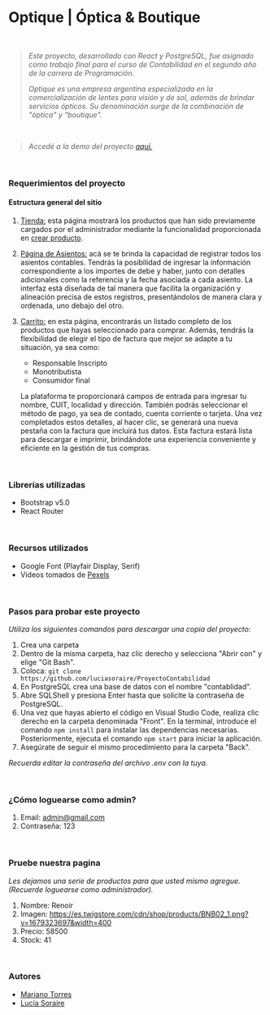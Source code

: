 #  Optique | Óptica & Boutique


<br>

> 
> *Este proyecto, desarrollado con React y PostgreSQL, fue asignado como trabajo final para el curso de Contabilidad en el segundo año de la carrera de Programación.*
> 
>*Optique es una empresa argentina especializada en la comercialización de lentes para visión y de sol, además de brindar servicios ópticos. Su denominación surge de la combinación de "óptica" y "boutique".*
<br>

> *Accedé a la demo del proyecto [aquí.](https://optiquecontabilidad.netlify.app)*
> 

<br>

### Requerimientos del proyecto

#### Estructura general del sitio

1. [Tienda:](https://optiquecontabilidad.netlify.app/products) esta página mostrará los productos que han sido previamente cargados por el administrador mediante la funcionalidad proporcionada en [crear producto](https://optiquecontabilidad.netlify.app/createProduct).

1. [Página de Asientos:](https://optiquecontabilidad.netlify.app/asientos) acá se te brinda la capacidad de registrar todos los asientos contables. Tendrás la posibilidad de ingresar la información correspondiente a los importes de debe y haber, junto con detalles adicionales como la referencia y la fecha asociada a cada asiento. La interfaz está diseñada de tal manera que facilita la organización y alineación precisa de estos registros, presentándolos de manera clara y ordenada, uno debajo del otro.

1. [Carrito:](https://optiquecontabilidad.netlify.app/carrito) en esta página, encontrarás un listado completo de los productos que hayas seleccionado para comprar. Además, tendrás la flexibilidad de elegir el tipo de factura que mejor se adapte a tu situación, ya sea como:

    - Responsable Inscripto
    - Monotributista
    - Consumidor final

   La plataforma te proporcionará campos de entrada para ingresar tu nombre, CUIT, localidad y dirección. También podrás seleccionar el método de pago, ya sea de contado, cuenta corriente o tarjeta.
Una vez completados estos detalles, al hacer clic, se generará una nueva pestaña con la factura que incluirá tus datos. Esta factura estará lista para descargar e imprimir, brindándote una experiencia conveniente y eficiente en la gestión de tus compras.

<br>

### Librerías utilizadas
- Bootstrap v5.0
- React Router

<br>

### Recursos utilizados
- Google Font (Playfair Display, Serif)
- Videos tomados de [Pexels](https://www.pexels.com/)

<br>

### Pasos para probar este proyecto
*Utiliza los siguientes comandos para descargar una copia del proyecto:*
1. Crea una carpeta
1. Dentro de la misma carpeta, haz clic derecho y selecciona "Abrir con" y elige "Git Bash".
1. Coloca:  `git clone https://github.com/luciasoraire/ProyectoContabilidad`
1. En PostgreSQL crea una base de datos con el nombre "contablidad".
1. Abre SQLShell y presiona Enter hasta que solicite la contraseña de PostgreSQL. 
1. Una vez que hayas abierto el código en Visual Studio Code, realiza clic derecho en la carpeta denominada "Front". En la terminal, introduce el comando `npm install` para instalar las dependencias necesarias. Posteriormente, ejecuta el comando `npm start` para iniciar la aplicación.
1. Asegúrate de seguir el mismo procedimiento para la carpeta "Back". 

*Recuerda editar la contraseña del archivo .env con la tuya.*

<br>

### ¿Cómo loguearse como admin?
1. Email: admin@gmail.com
1. Contraseña: 123

<br>

### Pruebe nuestra pagina
*Les dejamos una serie de productos para que usted mismo agregue. (Recuerde loguearse como administrador).*
1. Nombre: Renoir
1. Imagen: https://es.twigstore.com/cdn/shop/products/BNB02_1.png?v=1679323697&width=400
1. Precio: 58500
1. Stock: 41

<br>

### Autores
- [Mariano Torres](https://github.com/MarianoiTorres)
- [Lucía Soraire](https://github.com/luciasoraire)
